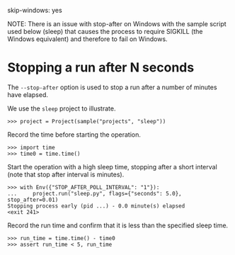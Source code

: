 skip-windows: yes

NOTE: There is an issue with stop-after on Windows with the sample
script used below (sleep) that causes the process to require SIGKILL
(the Windows equivalent) and therefore to fail on Windows.

# Stopping a run after N seconds

The `--stop-after` option is used to stop a run after a number of
minutes have elapsed.

We use the `sleep` project to illustrate.

    >>> project = Project(sample("projects", "sleep"))

Record the time before starting the operation.

    >>> import time
    >>> time0 = time.time()

Start the operation with a high sleep time, stopping after a short
interval (note that stop after interval is minutes).

    >>> with Env({"STOP_AFTER_POLL_INTERVAL": "1"}):
    ...     project.run("sleep.py", flags={"seconds": 5.0}, stop_after=0.01)
    Stopping process early (pid ...) - 0.0 minute(s) elapsed
    <exit 241>

Record the run time and confirm that it is less than the specified
sleep time.

    >>> run_time = time.time() - time0
    >>> assert run_time < 5, run_time

